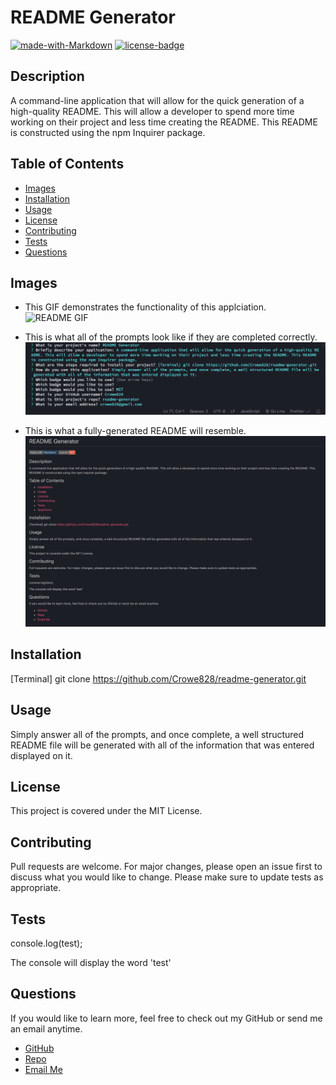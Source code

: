 # README Generator

[![made-with-Markdown](https://img.shields.io/badge/Made%20with-Markdown-1f425f.svg)](http://commonmark.org)
[![license-badge](https://img.shields.io/badge/License-MIT-red.svg)](https://shields.io/)

## Description

A command-line application that will allow for the quick generation of a high-quality README. This will allow a developer to spend more time working on their project and less time creating the README. This README is constructed using the npm Inquirer package.

## Table of Contents

- [Images](#images)
- [Installation](#installation)
- [Usage](#usage)
- [License](#license)
- [Contributing](#contributing)
- [Tests](#tests)
- [Questions](#tests)

## Images

- This GIF demonstrates the functionality of this applciation.
  ![README GIF](https://github.com/Crowe828/readme-generator/blob/master/images/readme-generator.gif)

- This is what all of the prompts look like if they are completed correctly.
  ![README Prompts](https://github.com/Crowe828/readme-generator/blob/master/images/readme-generator-prompts.png)

- This is what a fully-generated README will resemble.
  ![Generated README](https://github.com/Crowe828/readme-generator/blob/master/images/generated-readme.png)

## Installation

[Terminal] git clone https://github.com/Crowe828/readme-generator.git

## Usage

Simply answer all of the prompts, and once complete, a well structured README file will be generated with all of the information that was entered displayed on it.

## License

This project is covered under the MIT License.

## Contributing

Pull requests are welcome. For major changes, please open an issue first to discuss what you would like to change.
Please make sure to update tests as appropriate.

## Tests

console.log(test);

The console will display the word 'test'

## Questions

If you would like to learn more, feel free to check out my GitHub or send me an email anytime.

- [GitHub](https://github.com/crowe828)
- [Repo](https://github.com/Crowe828/readme-generator)
- [Email Me](mailto:crowe828@gmail.com?subject=Nice%20README%20Generator%20Dude)
